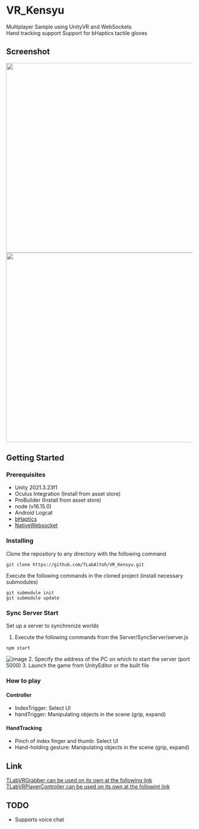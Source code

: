 # VR_Kensyu
Multiplayer Sample using UnityVR and WebSockets  
Hand tracking support
Support for bHaptics tactile gloves

## Screenshot
<img src="https://user-images.githubusercontent.com/121733943/235363804-01b50f49-674e-40d4-a11e-39ed3ced5600.gif" width="512" height="512">  
<img src="https://github.com/TLabAltoh/VR_Kensyu/assets/121733943/73a9d223-436b-489b-9d47-78a38f38c70f" width="512" height="512">

## Getting Started
### Prerequisites
- Unity 2021.3.23f1  
- Oculus Integration (Install from asset store)  
- ProBuilder (Install from asset store)  
- node (v16.15.0)
- Android Logcat
- [bHaptics](https://assetstore.unity.com/packages/tools/integration/bhaptics-haptic-plugin-76647)
- [NativeWebsocket](https://github.com/endel/NativeWebSocket)  
### Installing
Clone the repository to any directory with the following command  
```
git clone https://github.com/TLabAltoh/VR_Kensyu.git
```
Execute the following commands in the cloned project (install necessary submodules)

```
git submodule init
git submodule update
```

### Sync Server Start
Set up a server to synchronize worlds
1. Execute the following commands from the Server/SyncServer/server.js
```
npm start
```
![image](https://github.com/TLabAltoh/VR_Kensyu/assets/121733943/41132a00-540c-4833-8b60-99348667f5cc)
2. Specify the address of the PC on which to start the server (port 5000)
3. Launch the game from UnityEditor or the built file

### How to play
#### Controller
- IndexTrigger: Select UI
- handTrigger: Manipulating objects in the scene (grip, expand)
#### HandTracking
- Pinch of index finger and thumb: Select UI
- Hand-holding gesture: Manipulating objects in the scene (grip, expand)

## Link
[TLabVRGrabber can be used on its own at the following link](https://github.com/TLabAltoh/TLabVRGrabber)  
[TLabVRPlayerController can be used on its own at the followint link](https://github.com/TLabAltoh/TLabVRPlayerController)

## TODO
- Supports voice chat
